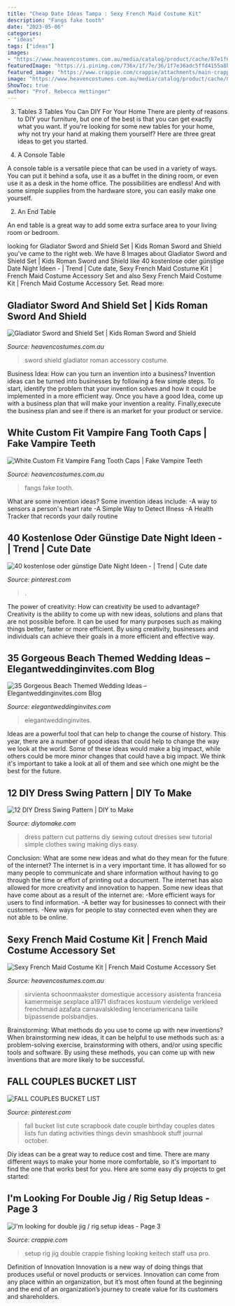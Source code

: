 ```yaml
---
title: "Cheap Date Ideas Tampa : Sexy French Maid Costume Kit"
description: "Fangs fake tooth"
date: "2023-05-06"
categories:
- "ideas"
tags: ["ideas"]
images:
- "https://www.heavencostumes.com.au/media/catalog/product/cache/87e1f69bc93e13dd75c69321dae7010a/s/m/smf-20701-vampire-fangs-tooth-caps-halloween-costume-accessory-700.jpg"
featuredImage: "https://i.pinimg.com/736x/1f/7e/36/1f7e36adc5ffd4155a8b675a8cc2f194--couple-bucket-lists-fall-bucket-lists.jpg"
featured_image: "https://www.crappie.com/crappie/attachments/main-crappie-fishing-forum/173502d1410624299-im-looking-double-jig-rig-setup-ideas-20130608_092505-jpg"
image: "https://www.heavencostumes.com.au/media/catalog/product/cache/87e1f69bc93e13dd75c69321dae7010a/k/-/k-smf-34981-gladiator-sword-and-shield-costume-accessory-set-1200.jpg"
ShowToc: true
author: "Prof. Rebecca Hettinger"
---
```



3. Tables
3 Tables You Can DIY For Your Home
There are plenty of reasons to DIY your furniture, but one of the best is that you can get exactly what you want. If you're looking for some new tables for your home, why not try your hand at making them yourself? Here are three great ideas to get you started.

1. A Console Table

A console table is a versatile piece that can be used in a variety of ways. You can put it behind a sofa, use it as a buffet in the dining room, or even use it as a desk in the home office. The possibilities are endless! And with some simple supplies from the hardware store, you can easily make one yourself.

2. An End Table

An end table is a great way to add some extra surface area to your living room or bedroom.

	

		
looking for Gladiator Sword and Shield Set | Kids Roman Sword and Shield you've came to the right web. We have 8 Images about Gladiator Sword and Shield Set | Kids Roman Sword and Shield like 40 kostenlose oder günstige Date Night Ideen - | Trend | Cute date, Sexy French Maid Costume Kit | French Maid Costume Accessory Set and also Sexy French Maid Costume Kit | French Maid Costume Accessory Set. Read more:
		
    
## Gladiator Sword And Shield Set | Kids Roman Sword And Shield

<img loading=lazy src="https://www.heavencostumes.com.au/media/catalog/product/cache/87e1f69bc93e13dd75c69321dae7010a/k/-/k-smf-34981-gladiator-sword-and-shield-costume-accessory-set-1200.jpg" onerror="this.onerror=null;this.src='https://tse4.mm.bing.net/th?id=OIP.xHHBx2-gXCandTfzhCyMJwHaJ4&amp;pid=15.1';" alt="Gladiator Sword and Shield Set | Kids Roman Sword and Shield">

_Source: heavencostumes.com.au_

>sword shield gladiator roman accessory costume. 

	

Business Idea: How can you turn an invention into a business?
Invention ideas can be turned into businesses by following a few simple steps. To start, identify the problem that your invention solves and how it could be implemented in a more efficient way. Once you have a good Idea, come up with a business plan that will make your invention a reality. Finally,execute the business plan and see if there is an market for your product or service.

    
## White Custom Fit Vampire Fang Tooth Caps | Fake Vampire Teeth

<img loading=lazy src="https://www.heavencostumes.com.au/media/catalog/product/cache/87e1f69bc93e13dd75c69321dae7010a/s/m/smf-20701-vampire-fangs-tooth-caps-halloween-costume-accessory-700.jpg" onerror="this.onerror=null;this.src='https://tse3.mm.bing.net/th?id=OIP.E0dsgYmd3w6vhwFw8a7KxwHaJ4&amp;pid=15.1';" alt="White Custom Fit Vampire Fang Tooth Caps | Fake Vampire Teeth">

_Source: heavencostumes.com.au_

>fangs fake tooth. 

	

What are some invention ideas?
Some invention ideas include:
-A way to sensors a person's heart rate 
-A Simple Way to Detect Illness 
-A Health Tracker that records your daily routine

    
## 40 Kostenlose Oder Günstige Date Night Ideen - | Trend | Cute Date

<img loading=lazy src="https://i.pinimg.com/736x/6e/5b/cf/6e5bcfd4c53af93af9e69e16b9bd6341.jpg" onerror="this.onerror=null;this.src='https://tse3.mm.bing.net/th?id=OIP.QdpsCAOu2nfYteZ7rSZPBwHaLG&amp;pid=15.1';" alt="40 kostenlose oder günstige Date Night Ideen - | Trend | Cute date">

_Source: pinterest.com_

>. 

	

The power of creativity: How can creativity be used to advantage?
Creativity is the ability to come up with new ideas, solutions and plans that are not possible before. It can be used for many purposes such as making things better, faster or more efficient. By using creativity, businesses and individuals can achieve their goals in a more efficient and effective way.

    
## 35 Gorgeous Beach Themed Wedding Ideas – Elegantweddinginvites.com Blog

<img loading=lazy src="https://www.elegantweddinginvites.com/wedding-blog/wp-content/uploads/2015/12/gorgeous-beach-wedding-reception-ideas.jpg" onerror="this.onerror=null;this.src='https://tse2.mm.bing.net/th?id=OIP.TYZ9e4HJ5j2dN21xY1FL_AHaKD&amp;pid=15.1';" alt="35 Gorgeous Beach Themed Wedding Ideas – Elegantweddinginvites.com Blog">

_Source: elegantweddinginvites.com_

>elegantweddinginvites. 

	

Ideas are a powerful tool that can help to change the course of history. This year, there are a number of good ideas that could help to change the way we look at the world. Some of these ideas would make a big impact, while others could be more minor changes that could have a big impact. We think it's important to take a look at all of them and see which one might be the best for the future.

    
## 12 DIY Dress Swing Pattern | DIY To Make

<img loading=lazy src="http://www.diytomake.com/wp-content/uploads/2015/10/Cutout-Back-Dress-Tutorial.jpg" onerror="this.onerror=null;this.src='https://tse2.mm.bing.net/th?id=OIP.f6gD-Bn8YqZ22D2gEBmBFQHaL6&amp;pid=15.1';" alt="12 DIY Dress Swing Pattern | DIY to Make">

_Source: diytomake.com_

>dress pattern cut patterns diy sewing cutout dresses sew tutorial simple clothes swing making diys easy. 

	

Conclusion: What are some new ideas and what do they mean for the future of the internet?
The internet is in a very important time. It has allowed for so many people to communicate and share information without having to go through the time or effort of printing out a document. The internet has also allowed for more creativity and innovation to happen. Some new ideas that have come about as a result of the internet are: 
-More efficient ways for users to find information.
-A better way for businesses to connect with their customers. 
-New ways for people to stay connected even when they are not able to be online.

    
## Sexy French Maid Costume Kit | French Maid Costume Accessory Set

<img loading=lazy src="https://www.heavencostumes.com.au/media/catalog/product/cache/87e1f69bc93e13dd75c69321dae7010a/l/e/lega-a1971-flirty-frech-maid-women-s-deluxe-costume-accessory-kti-1200.jpg" onerror="this.onerror=null;this.src='https://tse1.mm.bing.net/th?id=OIP.T3M7CkpnC3A8IdS3lpN91QHaJ4&amp;pid=15.1';" alt="Sexy French Maid Costume Kit | French Maid Costume Accessory Set">

_Source: heavencostumes.com.au_

>sirvienta schoonmaakster domestique accessory asistenta francesa kamermeisje sexplace a1971 disfraces kostuum vierdelige verkleed frenchmaid azafata carnavalskleding lenceriamericana taille bijpassende polsbandjes. 

	

Brainstorming: What methods do you use to come up with new inventions?
When brainstorming new ideas, it can be helpful to use methods such as: a problem-solving exercise, brainstorming with others, and/or using specific tools and software. By using these methods, you can come up with new inventions that are more likely to be successful.

    
## FALL COUPLES BUCKET LIST

<img loading=lazy src="https://i.pinimg.com/736x/1f/7e/36/1f7e36adc5ffd4155a8b675a8cc2f194--couple-bucket-lists-fall-bucket-lists.jpg" onerror="this.onerror=null;this.src='https://tse4.mm.bing.net/th?id=OIP.21HUdd8c4vte_xTWW3iUEQHaJ3&amp;pid=15.1';" alt="FALL COUPLES BUCKET LIST">

_Source: pinterest.com_

>fall bucket list cute scrapbook date couple birthday couples dates lists fun dating activities things devin smashbook stuff journal october. 

	

Diy ideas can be a great way to reduce cost and time. There are many different ways to make your home more comfortable, so it's important to find the one that works best for you. Here are some easy diy projects to get started: 

    
## I&#039;m Looking For Double Jig / Rig Setup Ideas - Page 3

<img loading=lazy src="https://www.crappie.com/crappie/attachments/main-crappie-fishing-forum/173502d1410624299-im-looking-double-jig-rig-setup-ideas-20130608_092505-jpg" onerror="this.onerror=null;this.src='https://tse1.mm.bing.net/th?id=OIP.E0UA_eqwUccdrWwg_ax_CgHaNK&amp;pid=15.1';" alt="I&#039;m looking for double jig / rig setup ideas - Page 3">

_Source: crappie.com_

>setup rig jig double crappie fishing looking keitech staff usa pro. 

	

Definition of Innovation
Innovation is a new way of doing things that produces useful or novel products or services. Innovation can come from any place within an organization, but it’s most often found at the beginning and the end of an organization’s journey to create value for its customers and shareholders.

